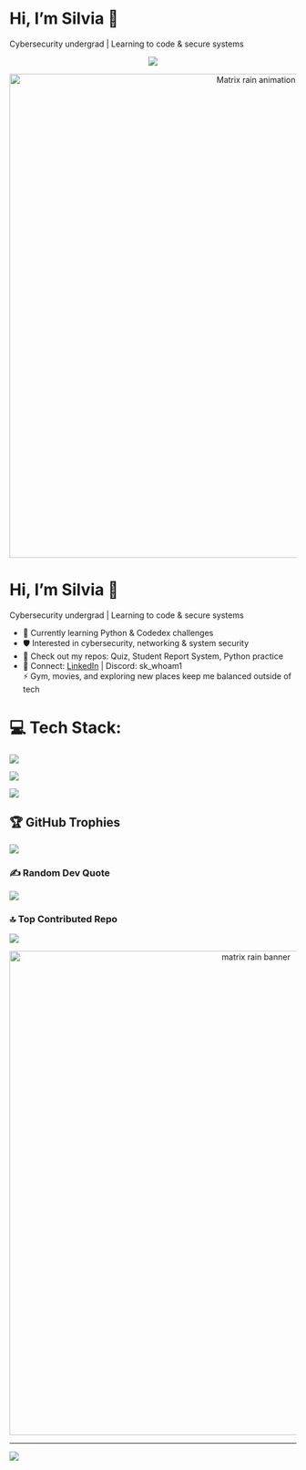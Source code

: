 # Hi, I’m Silvia 👋

Cybersecurity undergrad | Learning to code & secure systems
<p align="center">
  <img src="https://readme-typing-svg.demolab.com?font=Fira+Code&size=22&pause=900&color=00FF7F&center=true&vCenter=true&repeat=true&width=700&lines=S%20K%20%7C%20Cybersecurity;Learning%20Python%20%26%20Cloud%20Security;Breaking%20%26%20Fixing%20Labs%20%28legally%29;Building%20small%20tools%20-%20one%20commit%20at%20a%20time" />
<p align="center">
  <img src="https://upload.wikimedia.org/wikipedia/commons/2/22/Gif-main12.gif![image](https://github.com/user-attachments/assets/2c534826-760a-4266-9b66-98d8ad92b60a)
" alt="Matrix rain animation" width="850">
</p>

# Hi, I’m Silvia 👋
Cybersecurity undergrad | Learning to code & secure systems

- 🌱 Currently learning Python & Codedex challenges<br/>
- 🛡️ Interested in cybersecurity, networking & system security<br/>
- 📂 Check out my repos: Quiz, Student Report System, Python practice<br/>
- 💬 Connect: [LinkedIn](www.linkedin.com/in/silvia-k-8056241b1) | Discord: sk_whoam1<br/>
⚡ Gym, movies, and exploring new places keep me balanced outside of tech<br/>


# 💻 Tech Stack:
![](https://github-readme-stats.vercel.app/api?username=sk-whoami&theme=github_dark_dimmed&hide_border=false&include_all_commits=false&count_private=false)

![](https://nirzak-streak-stats.vercel.app/?user=sk-whoami&theme=github_dark_dimmed&hide_border=false)

![](https://github-readme-stats.vercel.app/api/top-langs/?username=sk-whoami&theme=github_dark_dimmed&hide_border=false&include_all_commits=false&count_private=false&layout=compact) 
 

## 🏆 GitHub Trophies
![](https://github-profile-trophy.vercel.app/?username=sk-whoami&theme=radical&no-frame=false&no-bg=false&margin-w=4)

### ✍️ Random Dev Quote
![](https://quotes-github-readme.vercel.app/api?type=horizontal&theme=tokyonight)

### 🔝 Top Contributed Repo
![](https://github-contributor-stats.vercel.app/api?username=sk-whoami&limit=5&theme=github_dark_dimmed&combine_all_yearly_contributions=true)
<p align="center">
  <img src="assets/matrix.gif" alt="matrix rain banner" width="850">
</p>

---
[![](https://visitcount.itsvg.in/api?id=sk-whoami&icon=0&color=0)](https://visitcount.itsvg.in)


